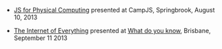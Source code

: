 

* [JS for Physical Computing](http://annagerber.github.io/JSforPhysicalComputing/index.html) presented at CampJS, Springbrook, August 10, 2013

* [The Internet of Everything](http://annagerber.github.io/talks/internetofeverything.html) presented at [What do you know](http://www.webdirections.org/events/wdyk-brisbane/), Brisbane, September 11 2013
